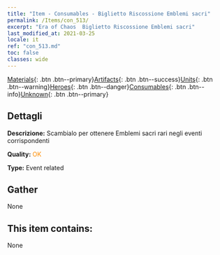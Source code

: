 ```yaml
---
title: "Item - Consumables - Biglietto Riscossione Emblemi sacri"
permalink: /Items/con_513/
excerpt: "Era of Chaos  Biglietto Riscossione Emblemi sacri"
last_modified_at: 2021-03-25
locale: it
ref: "con_513.md"
toc: false
classes: wide
---
```

 [Materials](/it/Items/){: .btn .btn--primary}[Artifacts](/it/Items/Artifacts/){: .btn .btn--success}[Units](/it/Items/Units/){: .btn .btn--warning}[Heroes](/it/Items/Heroes/){: .btn .btn--danger}[Consumables](/it/Items/Consumables/){: .btn .btn--info}[Unknown](/it/Items/Unknown/){: .btn .btn--primary}

## Dettagli
 **Descrizione:** Scambialo per ottenere Emblemi sacri rari negli eventi corrispondenti

 **Quality:** <span style="color: #FF8C00">OK</span>

 **Type:** Event related

## Gather

  None

## This item contains:

  None

